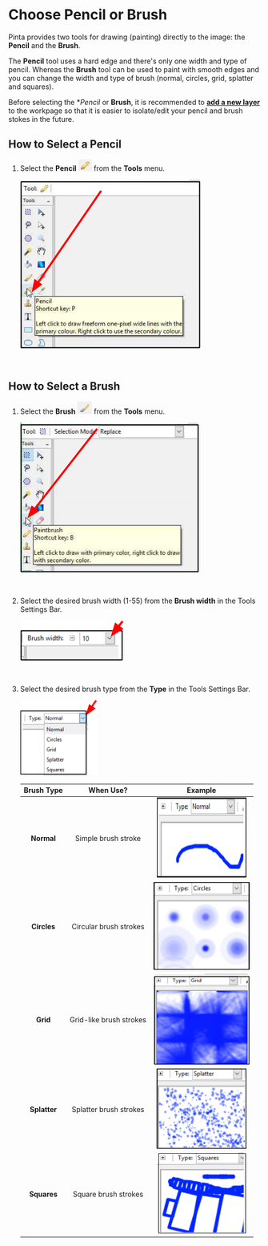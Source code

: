 # Choose Pencil or Brush

 Pinta provides two tools for drawing (painting) directly to the image: the **Pencil** and the **Brush**. 

 The **Pencil** tool uses a hard edge and there's only one width and type of pencil. Whereas the **Brush** tool can be used to paint with smooth edges and you can change the width and type of brush (normal, circles, grid, splatter and squares). 

 Before selecting the **Pencil* or **Brush**, it is recommended to [**add a new layer**](layers.md) to the workpage so that it is easier to isolate/edit your pencil and brush stokes in the future.


## How to Select a Pencil 

 1. Select the **Pencil** ![pencil tool](img/pencil.png) from the **Tools** menu.

     ![pencil select](img/pencilselect.png)

     &nbsp;   

## How to Select a Brush     

1.  Select the **Brush** ![brush tool](img/brush.png) from the **Tools** menu.

     ![brush select](img/brushselect.png)

     &nbsp;  

2.  Select the desired brush width (1-55) from the **Brush width** in the Tools Settings Bar.

    ![Brush Width](img/brushwidth.png)

      &nbsp;  


3.  Select the desired brush type from the **Type** in the Tools Settings Bar. 

    ![Brush Type](img/brushtype.png)
    
    Brush Type | When Use?| Example
    :-----------:|:-------------------------:| :------------------------------:
    **Normal** | Simple brush stroke |   ![normal brush](img/brushnormal.png) 
    **Circles** | Circular brush strokes | ![circle brush](img/brushcircle.png) 
    **Grid**   | Grid-like brush strokes | ![grid brush](img/brushgrid.png) 
    **Splatter** | Splatter brush strokes | ![splatter brush](img/brushsplatter.png)
    **Squares** | Square brush strokes | ![square brush](img/brushsquare.png)



